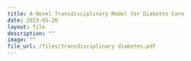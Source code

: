 ```yaml
---
title: A Novel Transdisciplinary Model for Diabetes Care
date: 2023-05-26
layout: file
description: ""
image: ""
file_url: /files/transdisciplinary diabetes.pdf
---
```

